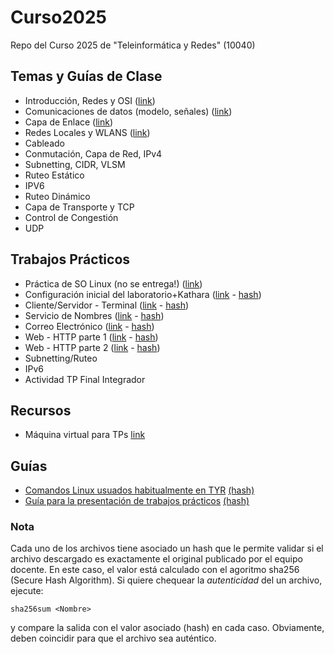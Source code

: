# Curso2025
Repo del Curso 2025 de "Teleinformática y Redes" (10040)


## Temas y Guías de Clase
- Introducción, Redes y OSI ([link](https://docs.google.com/document/d/1JTXoxQQIbccuMicpzUNkylcVEy3xj1pCEucjwkATRYM/edit?tab=t.0))
- Comunicaciones de datos (modelo, señales) ([link](https://docs.google.com/document/d/1H4nvITuYq_7kDkaN-OMud9MJN63KVj43pfrmGMGLoso/edit?usp=sharing))
- Capa de Enlace ([link](https://docs.google.com/document/d/1wh3yXrUibZrZb69CBCdutLYikuKL7k-EUKejNZ0FxMM/edit?tab=t.0))
- Redes Locales y WLANS ([link](https://docs.google.com/document/d/128DXmhsgXLKHZaj98z5x_HmcTCdE5pTh_w3Eg4dnD5E/edit?tab=t.0))
- Cableado
- Conmutación, Capa de Red, IPv4
- Subnetting, CIDR, VLSM
- Ruteo Estático
- IPV6
- Ruteo Dinámico
- Capa de Transporte y TCP
- Control de Congestión
- UDP

## Trabajos Prácticos
- Práctica de SO Linux (no se entrega!) ([link](https://github.com/redesunlu/tyr-trabajos-practicos/blob/main/pdf/tpl-adicional.pdf?raw=true))
- Configuración inicial del laboratorio+Kathara ([link](https://github.com/redesunlu/tyr-trabajos-practicos/blob/main/pdf/tpl1-configuracion-inicial.pdf?raw=true) - [hash](https://github.com/redesunlu/tyr-trabajos-practicos/blob/main/pdf/tpl1-configuracion-inicial.pdf.sha256?raw=true))
- Cliente/Servidor - Terminal ([link](https://github.com/redesunlu/tyr-trabajos-practicos/blob/main/pdf/tpl2-telnet.pdf?raw=true) - [hash](https://github.com/redesunlu/tyr-trabajos-practicos/blob/main/pdf/tpl2-telnet.pdf.sha256?raw=true))
- Servicio de Nombres ([link](https://github.com/redesunlu/tyr-trabajos-practicos/blob/main/pdf/tpl3-dns.pdf?raw=true) - [hash](https://github.com/redesunlu/tyr-trabajos-practicos/blob/main/pdf/tpl3-dns.pdf.sha256?raw=true))
- Correo Electrónico ([link](https://github.com/redesunlu/tyr-trabajos-practicos/blob/main/pdf/tpl4-correo-electronico.pdf?raw=true) - [hash](https://github.com/redesunlu/tyr-trabajos-practicos/blob/main/pdf/tpl4-correo-electronico.pdf.sha256?raw=true))
- Web - HTTP parte 1 ([link](https://github.com/redesunlu/tyr-trabajos-practicos/blob/main/pdf/tpl5-http.pdf?raw=true) - [hash](https://github.com/redesunlu/tyr-trabajos-practicos/blob/main/pdf/tpl5-http.pdf.sha256?raw=true))
- Web - HTTP parte 2 ([link](https://github.com/redesunlu/tyr-trabajos-practicos/blob/main/pdf/tpl6-http-parte2.pdf?raw=true) - [hash](https://github.com/redesunlu/tyr-trabajos-practicos/blob/main/pdf/tpl6-http-parte2.pdf.sha256?raw=true))
- Subnetting/Ruteo
- IPv6
- Actividad TP Final Integrador

## Recursos
- Máquina virtual para TPs [link](https://drive.google.com/file/d/1Up-LcjwPVvvoIIGCFIgXoVQvhyFzhz8t)

## Guías
- [Comandos Linux usuados habitualmente en TYR](https://github.com/redesunlu/tyr-trabajos-practicos/blob/main/pdf/cheatsheet.pdf?raw=true) [(hash)](https://github.com/redesunlu/tyr-trabajos-practicos/blob/main/pdf/cheatsheet.pdf.sha256?raw=true)
- [Guía para la presentación de trabajos prácticos](https://github.com/redesunlu/tyr-trabajos-practicos/blob/main/pdf/guiadeestilo_TPs.pdf?raw=true) [(hash)](https://github.com/redesunlu/tyr-trabajos-practicos/blob/main/pdf/guiadeestilo_TPs.pdf.sha256?raw=true)

### Nota
Cada uno de los archivos tiene asociado un hash que le permite validar si el archivo descargado es exactamente el original publicado por el equipo docente. En este caso, el valor está calculado con el agoritmo sha256 (Secure Hash Algorithm). Si quiere chequear la *autenticidad* del un archivo, ejecute:
```
sha256sum <Nombre>
```
y compare la salida con el valor asociado (hash) en cada caso. Obviamente, deben coincidir para que el archivo sea auténtico. 






